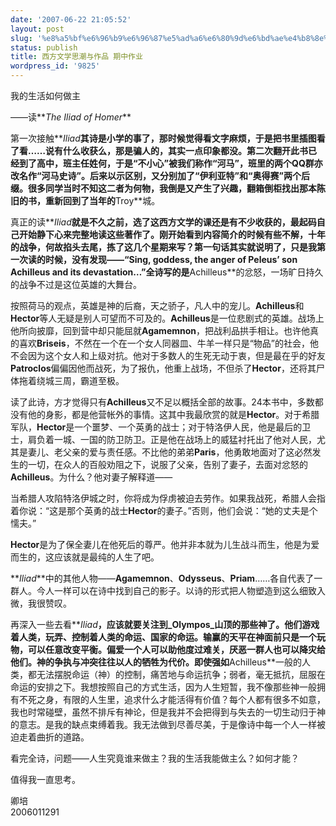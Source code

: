 ```yaml
---
date: '2007-06-22 21:05:52'
layout: post
slug: '%e8%a5%bf%e6%96%b9%e6%96%87%e5%ad%a6%e6%80%9d%e6%bd%ae%e4%b8%8e%e4%bd%9c%e5%93%81-%e6%9c%9f%e4%b8%ad%e4%bd%9c%e4%b8%9a'
status: publish
title: 西方文学思潮与作品 期中作业
wordpress_id: '9825'
---
```


我的生活如何做主


——读**_The Iliad of Homer_**


第一次接触**_Iliad_**其诗是小学的事了，那时候觉得看文字麻烦，于是把书里插图看了看……说有什么收获么，那是骗人的，其实一点印象都没。第二次翻开此书已经到了高中，班主任姓何，于是“不小心”被我们称作“河马”，班里的两个QQ群亦改名作“河马史诗”。后来以示区别，又分别加了“伊利亚特”和“奥得赛”两个后缀。很多同学当时不知这二者为何物，我倒是又产生了兴趣，翻箱倒柜找出那本陈旧的书，重新回到了当年的**Troy**城。


真正的读**_Iliad_**就是不久之前，选了这西方文学的课还是有不少收获的，最起码自己开始静下心来完整地读这些著作了。刚开始看到内容简介的时候有些不解，十年的战争，何故掐头去尾，拣了这几个星期来写？第一句话其实就说明了，只是我第一次读的时候，没有发现——“Sing, goddess, the anger of Peleus’ son Achilleus and its devastation…”全诗写的是**Achilleus**的忿怒，一场旷日持久的战争不过是这位英雄的大舞台。


按照荷马的观点，英雄是神的后裔，天之骄子，凡人中的宠儿。**Achilleus**和**Hector**等人无疑是别人可望而不可及的。**Achilleus**是一位悲剧式的英雄。战场上他所向披靡，回到营中却只能屈就**Agamemnon**，把战利品拱手相让。也许他真的喜欢**Briseis**，不然在一个在一个女人同器皿、牛羊一样只是“物品”的社会，他不会因为这个女人和上级对抗。他对于多数人的生死无动于衷，但是最在乎的好友**Patroclos**偏偏因他而战死，为了报仇，他重上战场，不但杀了**Hector**，还将其尸体拖着绕城三周，霸道至极。


读了此诗，方才觉得只有**Achilleus**又不足以概括全部的故事。24本书中，多数都没有他的身影，都是他营帐外的事情。这其中我最欣赏的就是**Hector**。对于希腊军队，**Hector**是一个噩梦、一个英勇的战士；对于特洛伊人民，他是最后的卫士，肩负着一城、一国的防卫防卫。正是他在战场上的威猛衬托出了他对人民，尤其是妻儿、老父亲的爱与责任感。不比他的弟弟**Paris**，他勇敢地面对了这必然发生的一切，在众人的百般劝阻之下，说服了父亲，告别了妻子，去面对忿怒的**Achilleus**。为什么？他对妻子解释道——


当希腊人攻陷特洛伊城之时，你将成为俘虏被迫去劳作。如果我战死，希腊人会指着你说：“这是那个英勇的战士**Hector**的妻子。”否则，他们会说：“她的丈夫是个懦夫。”


**Hector**是为了保全妻儿在他死后的尊严。他并非本就为儿生战斗而生，他是为爱而生的，这应该就是最纯的人生了吧。


**_Iliad_**中的其他人物——**Agamemnon**、**Odysseus**、**Priam**……各自代表了一群人。今人一样可以在诗中找到自己的影子。以诗的形式把人物塑造到这么细致入微，我很赞叹。


再深入一些去看**_Iliad_**，应该就要关注到_Olympos_山顶的那些神了。他们游戏着人类，玩弄、控制着人类的命运、国家的命运。输赢的天平在神面前只是一个玩物，可以任意改变平衡。偏爱一个人可以助他度过难关，厌恶一群人也可以降灾给他们。神的争执与冲突往往以人的牺牲为代价。即使强如**Achilleus**一般的人类，都无法摆脱命运（神）的控制，痛苦地与命运抗争；弱者，毫无抵抗，屈服在命运的安排之下。我想按照自己的方式生活，因为人生短暂，我不像那些神一般拥有不死之身，有限的人生里，追求什么才能活得有价值？每个人都有很多不如意，我也时常碰壁，虽然不排斥有神论，但是我并不会把得到与失去的一切生动归于神的意志。是我的缺点束缚着我。我无法做到尽善尽美，于是像诗中每一个人一样被迫走着曲折的道路。


看完全诗，问题——人生究竟谁来做主？我的生活我能做主么？如何才能？


值得我一直思考。


卿培  
2006011291
